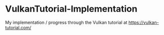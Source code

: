 # VulkanTutorial-Implementation
My implementation / progress through the Vulkan tutorial at https://vulkan-tutorial.com/

